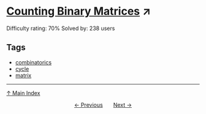# [Counting Binary Matrices](https://projecteuler.net/problem=626) ↗️

Difficulty rating: 70%
Solved by: 238 users
## Tags

- [combinatorics](../tags/combinatorics.md)
- [cycle](../tags/cycle.md)
- [matrix](../tags/matrix.md)



---

[↑ Main Index](../README.md)


<div align=center><a href='625.md'>← Previous</a> &nbsp;&nbsp; &nbsp;&nbsp;  <a href='627.md'>Next →</a></div>
